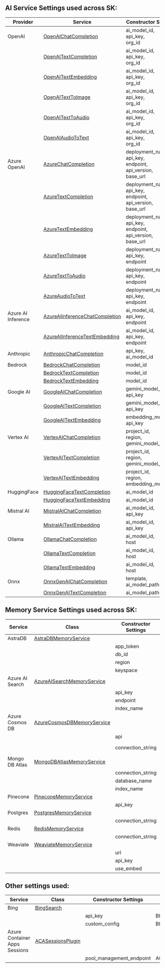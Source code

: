 ## AI Service Settings used across SK:

| Provider | Service | Constructor Settings | Environment Variable | Required? | Settings Class |
| --- | --- | --- | --- | --- | --- |
| OpenAI | [OpenAIChatCompletion](../../../semantic_kernel/connectors/ai/open_ai/services/open_ai_chat_completion.py) | ai_model_id, <br> api_key, <br> org_id | OPENAI_CHAT_MODEL_ID, <br> OPENAI_API_KEY, <br> OPENAI_ORG_ID | Yes, <br> Yes, <br> No | [OpenAISettings](../../../semantic_kernel/connectors/ai/open_ai/settings/open_ai_settings.py) |
|  | [OpenAITextCompletion](../../../semantic_kernel/connectors/ai/open_ai/services/open_ai_text_completion.py) | ai_model_id, <br> api_key, <br> org_id | OPENAI_TEXT_MODEL_ID, <br> OPENAI_API_KEY, <br> OPENAI_ORG_ID | Yes, <br> Yes, <br> No |  |
|  | [OpenAITextEmbedding](../../../semantic_kernel/connectors/ai/open_ai/services/open_ai_text_embedding.py) | ai_model_id, <br> api_key, <br> org_id | OPENAI_EMBEDDING_MODEL_ID, <br> OPENAI_API_KEY, <br> OPENAI_ORG_ID | Yes, <br> Yes, <br> No |  |
|  | [OpenAITextToImage](../../../semantic_kernel/connectors/ai/open_ai/services/open_ai_text_to_image.py) | ai_model_id, <br> api_key, <br> org_id | OPENAI_TEXT_TO_IMAGE_MODEL_ID, <br> OPENAI_API_KEY, <br> OPENAI_ORG_ID | Yes, <br> Yes, <br> No |  |
|  | [OpenAITextToAudio](../../../semantic_kernel/connectors/ai/open_ai/services/open_ai_text_to_audio.py) | ai_model_id, <br> api_key, <br> org_id | OPENAI_TEXT_TO_AUDIO_MODEL_ID, <br> OPENAI_API_KEY, <br> OPENAI_ORG_ID | Yes, <br> Yes, <br> No |  |
|  | [OpenAIAudioToText](../../../semantic_kernel/connectors/ai/open_ai/services/open_ai_audio_to_text.py) | ai_model_id, <br> api_key, <br> org_id | OPENAI_AUDIO_TO_TEXT_MODEL_ID, <br> OPENAI_API_KEY, <br> OPENAI_ORG_ID | Yes, <br> Yes, <br> No |  |
| Azure OpenAI | [AzureChatCompletion](../../../semantic_kernel/connectors/ai/open_ai/services/azure_chat_completion.py) | deployment_name, <br> api_key, <br> endpoint, <br> api_version, <br> base_url | AZURE_OPENAI_CHAT_DEPLOYMENT_NAME, <br> AZURE_OPENAI_API_KEY, <br> AZURE_OPENAI_ENDPOINT, <br> AZURE_OPENAI_API_VERSION, <br> AZURE_OPENAI_BASE_URL | Yes, <br> No, <br> Yes, <br> Yes, <br> Yes | [AzureOpenAISettings](../../../semantic_kernel/connectors/ai/open_ai/settings/azure_open_ai_settings.py) |
|  | [AzureTextCompletion](../../../semantic_kernel/connectors/ai/open_ai/services/azure_text_completion.py) | deployment_name, <br> api_key, <br> endpoint, <br> api_version, <br> base_url | AZURE_OPENAI_TEXT_DEPLOYMENT_NAME, <br> AZURE_OPENAI_API_KEY, <br> AZURE_OPENAI_ENDPOINT, <br> AZURE_OPENAI_API_VERSION, <br> AZURE_OPENAI_BASE_URL | Yes, <br> No, <br> Yes, <br> Yes, <br> Yes |  |
|  | [AzureTextEmbedding](../../../semantic_kernel/connectors/ai/open_ai/services/azure_text_embedding.py) | deployment_name, <br> api_key, <br> endpoint, <br> api_version, <br> base_url | AZURE_OPENAI_EMBEDDING_DEPLOYMENT_NAME, <br> AZURE_OPENAI_API_KEY, <br> AZURE_OPENAI_ENDPOINT, <br> AZURE_OPENAI_API_VERSION, <br> AZURE_OPENAI_BASE_URL | Yes, <br> No, <br> Yes, <br> Yes, <br> Yes |  |
|  | [AzureTextToImage](../../../semantic_kernel/connectors/ai/open_ai/services/azure_text_to_image.py) | deployment_name, <br> api_key, <br> endpoint | AZURE_OPENAI_TEXT_TO_IMAGE_DEPLOYMENT_NAME, <br> AZURE_OPENAI_API_KEY, <br> AZURE_OPENAI_ENDPOINT | Yes, <br> No, <br> Yes |  |
|  | [AzureTextToAudio](../../../semantic_kernel/connectors/ai/open_ai/services/azure_text_to_audio.py) | deployment_name, <br> api_key, <br> endpoint | AZURE_OPENAI_TEXT_TO_AUDIO_DEPLOYMENT_NAME, <br> AZURE_OPENAI_API_KEY, <br> AZURE_OPENAI_ENDPOINT | Yes, <br> No, <br> Yes |  |
|  | [AzureAudioToText](../../../semantic_kernel/connectors/ai/open_ai/services/azure_audio_to_text.py) | deployment_name, <br> api_key, <br> endpoint | AZURE_OPENAI_AUDIO_TO_TEXT_DEPLOYMENT_NAME, <br> AZURE_OPENAI_API_KEY, <br> AZURE_OPENAI_ENDPOINT | Yes, <br> No, <br> Yes |  |
| Azure AI Inference | [AzureAIInferenceChatCompletion](../../../semantic_kernel/connectors/ai/azure_ai_inference/services/azure_ai_inference_chat_completion.py) | ai_model_id, <br> api_key, <br> endpoint | N/A, <br> AZURE_AI_INFERENCE_API_KEY, <br> AZURE_AI_INFERENCE_ENDPOINT | Yes, <br> No, <br> Yes | [AzureAIInferenceSettings](../../../semantic_kernel/connectors/ai/azure_ai_inference/azure_ai_inference_settings.py) |
|  | [AzureAIInferenceTextEmbedding](../../../semantic_kernel/connectors/ai/azure_ai_inference/services/azure_ai_inference_text_embedding.py) | ai_model_id, <br> api_key, <br> endpoint | N/A, <br> AZURE_AI_INFERENCE_API_KEY, <br> AZURE_AI_INFERENCE_ENDPOINT | Yes, <br> No, <br> Yes |  |
| Anthropic | [AnthropicChatCompletion](../../../semantic_kernel/connectors/ai/anthropic/services/anthropic_chat_completion.py) | api_key, <br> ai_model_id | ANTHROPIC_API_KEY, <br> ANTHROPIC_CHAT_MODEL_ID | Yes, <br> Yes | [AnthropicSettings](../../../semantic_kernel/connectors/ai/anthropic/settings/anthropic_settings.py) |
| Bedrock | [BedrockChatCompletion](../../../semantic_kernel/connectors/ai/bedrock/services/bedrock_chat_completion.py) | model_id | BEDROCK_CHAT_MODEL_ID | Yes | [BedrockSettings](../../../semantic_kernel/connectors/ai/bedrock/bedrock_settings.py) |
|  | [BedrockTextCompletion](../../../semantic_kernel/connectors/ai/bedrock/services/bedrock_text_completion.py) | model_id | BEDROCK_TEXT_MODEL_ID | Yes |  |
|  | [BedrockTextEmbedding](../../../semantic_kernel/connectors/ai/bedrock/services/bedrock_text_embedding.py) | model_id | BEDROCK_EMBEDDING_MODEL_ID | Yes |  |
| Google AI | [GoogleAIChatCompletion](../../../semantic_kernel/connectors/ai/google/google_ai/services/google_ai_chat_completion.py) | gemini_model_id, <br> api_key | GOOGLE_AI_GEMINI_MODEL_ID, <br> GOOGLE_AI_API_KEY | Yes, <br> Yes | [GoogleAISettings](../../../semantic_kernel/connectors/ai/google/google_ai/google_ai_settings.py) |
|  | [GoogleAITextCompletion](../../../semantic_kernel/connectors/ai/google/google_ai/services/google_ai_text_completion.py) | gemini_model_id, <br> api_key | GOOGLE_AI_GEMINI_MODEL_ID, <br> GOOGLE_AI_API_KEY | Yes, <br> Yes |  |
|  | [GoogleAITextEmbedding](../../../semantic_kernel/connectors/ai/google/google_ai/services/google_ai_text_embedding.py) | embedding_model_id, <br> api_key | GOOGLE_AI_EMBEDDING_MODEL_ID, <br> GOOGLE_AI_API_KEY | Yes, <br> Yes |  |
| Vertex AI | [VertexAIChatCompletion](../../../semantic_kernel/connectors/ai/google/vertex_ai/services/vertex_ai_chat_completion.py) | project_id, <br> region, <br> gemini_model_id | VERTEX_AI_PROJECT_ID, <br> VERTEX_AI_REGION, <br> VERTEX_AI_GEMINI_MODEL_ID | Yes, <br> No, <br> Yes | [VertexAISettings](../../../semantic_kernel/connectors/ai/google/vertex_ai/vertex_ai_settings.py) |
|  | [VertexAITextCompletion](../../../semantic_kernel/connectors/ai/google/google_ai/services/google_ai_text_completion.py) | project_id, <br> region, <br> gemini_model_id | VERTEX_AI_PROJECT_ID, <br> VERTEX_AI_REGION, <br> VERTEX_AI_GEMINI_MODEL_ID | Yes, <br> No, <br> Yes |  |
|  | [VertexAITextEmbedding](../../../semantic_kernel/connectors/ai/google/google_ai/services/google_ai_text_embedding.py) | project_id, <br> region, <br> embedding_model_id | VERTEX_AI_PROJECT_ID, <br> VERTEX_AI_REGION, <br> VERTEX_AI_EMBEDDING_MODEL_ID | Yes, <br> No, <br> Yes |  |
| HuggingFace | [HuggingFaceTextCompletion](../../../semantic_kernel/connectors/ai/hugging_face/services/hf_text_completion.py) | ai_model_id | N/A | Yes | |
|  | [HuggingFaceTextEmbedding](../../../semantic_kernel/connectors/ai/hugging_face/services/hf_text_embedding.py) | ai_model_id | N/A | Yes | |
| Mistral AI | [MistralAIChatCompletion](../../../semantic_kernel/connectors/ai/mistral_ai/services/mistral_ai_chat_completion.py) | ai_model_id, <br> api_key | MISTRALAI_CHAT_MODEL_ID, <br> MISTRALAI_API_KEY | Yes, <br> Yes | [MistralAISettings](../../../semantic_kernel/connectors/ai/mistral_ai/settings/mistral_ai_settings.py) |
|  | [MistralAITextEmbedding](../../../semantic_kernel/connectors/ai/mistral_ai/services/mistral_ai_text_embedding.py) | ai_model_id, <br> api_key | MISTRALAI_EMBEDDING_MODEL_ID, <br> MISTRALAI_API_KEY | Yes, <br> Yes |  |
| Ollama | [OllamaChatCompletion](../../../semantic_kernel/connectors/ai/ollama/services/ollama_chat_completion.py) | ai_model_id, <br> host | OLLAMA_CHAT_MODEL_ID, <br> OLLAMA_HOST | Yes, <br> No | [OllamaSettings](../../../semantic_kernel/connectors/ai/ollama/ollama_settings.py) |
|  | [OllamaTextCompletion](../../../semantic_kernel/connectors/ai/ollama/services/ollama_text_completion.py) | ai_model_id, <br> host | OLLAMA_TEXT_MODEL_ID, <br> OLLAMA_HOST | Yes, <br> No |  |
|  | [OllamaTextEmbedding](../../../semantic_kernel/connectors/ai/ollama/services/ollama_text_embedding.py) | ai_model_id, <br> host | OLLAMA_EMBEDDING_MODEL_ID, <br> OLLAMA_HOST | Yes, <br> No |  |
| Onnx | [OnnxGenAIChatCompletion](../../../semantic_kernel/connectors/ai/onnx/services/onnx_gen_ai_chat_completion.py) | template, <br> ai_model_path | N/A, <br> ONNX_GEN_AI_CHAT_MODEL_FOLDER | Yes, <br> Yes | [OnnxGenAISettings](../../../semantic_kernel/connectors/ai/onnx/onnx_gen_ai_settings.py) |
|  | [OnnxGenAITextCompletion](../../../semantic_kernel/connectors/ai/onnx/services/onnx_gen_ai_text_completion.py) | ai_model_path | ONNX_GEN_AI_TEXT_MODEL_FOLDER | Yes |  |

## Memory Service Settings used across SK:

| Service | Class | Constructor Settings | Environment Variable | Required? | Settings Class |
| --- | --- | --- | --- | --- | --- |
AstraDB | [AstraDBMemoryService](../../../semantic_kernel/connectors/memory/astradb/astradb_memory_store.py) |  |  |  | [AstraDBSettings](../../../semantic_kernel/connectors/memory/astradb/astradb_settings.py)
|  |  |  app_token | ASTRADB_APP_TOKEN | Yes
| | | db_id | ASTRADB_DB_ID | Yes
|  |  |  region | ASTRADB_REGION | Yes
|  |  |  keyspace | ASTRADB_KEYSPACE | Yes
Azure AI Search | [AzureAISearchMemoryService](../../../semantic_kernel/connectors/memory/azure_cognitive_search/azure_cognitive_search_memory_store.py) |  |  |  | [AzureAISearchSettings](../../../semantic_kernel/connectors/memory/azure_cognitive_search/azure_ai_search_settings.py)
|  |  |  api_key | AZURE_AI_SEARCH_API_KEY | No
|  |  |  endpoint | AZURE_AI_SEARCH_ENDPOINT | Yes
|  |  |  index_name | AZURE_AI_SEARCH_INDEX_NAME | No
Azure Cosmos DB | [AzureCosmosDBMemoryService](../../../semantic_kernel/connectors/memory/azure_cosmosdb/azure_cosmos_db_memory_store.py) |  |  |  | [AzureCosmosDBSettings](../../../semantic_kernel/connectors/memory/azure_cosmosdb/azure_cosmosdb_settings.py)
|  |  |  api | AZURE_COSMOS_DB_API | No
|  |  |  connection_string | AZURE_COSMOS_DB_CONNECTION_STRING or AZCOSMOS_CONNSTR | No
Mongo DB Atlas | [MongoDBAtlasMemoryService](../../../semantic_kernel/connectors/memory/mongodb_atlas/mongodb_atlas_memory_store.py) |  |  |  | [MongoDBAtlasSettings](../../../semantic_kernel/connectors/memory/mongodb_atlas/mongodb_atlas_settings.py)
|  |  |  connection_string | MONGODB_ATLAS_CONNECTION_STRING | Yes
|  |  |  database_name | MONGODB_ATLAS_DATABASE_NAME | No
|  |  |  index_name | MONGODB_ATLAS_INDEX_NAME | No
Pinecone | [PineconeMemoryService](../../../semantic_kernel/connectors/memory/pinecone/pinecone_memory_store.py) |  |  |  | [PineconeSettings](../../../semantic_kernel/connectors/memory/pinecone/pinecone_settings.py)
|  |  |  api_key | PINECONE_API_KEY | Yes
Postgres | [PostgresMemoryService](../../../semantic_kernel/connectors/memory/postgres/postgres_memory_store.py) |  |  |  | [PostgresSettings](../../../semantic_kernel/connectors/memory/postgres/postgres_settings.py)
|  |  |  connection_string | POSTGRES_CONNECTION_STRING | Yes
Redis | [RedisMemoryService](../../../semantic_kernel/connectors/memory/redis/redis_memory_store.py) |  |  |  | [RedisSettings](../../../semantic_kernel/connectors/memory/redis/redis_settings.py)
| | | connection_string | REDIS_CONNECTION_STRING | Yes
Weaviate | [WeaviateMemoryService](../../../semantic_kernel/connectors/memory/weaviate/weaviate_memory_store.py) |  |  |  | [WeaviateSettings](../../../semantic_kernel/connectors/memory/weaviate/weaviate_settings.py)
|  |  |  url | WEAVIATE_URL | No
|  |  |  api_key | WEAVIATE_API_KEY | No
| | | use_embed | WEAVIATE_USE_EMBED | No

## Other settings used:

| Service | Class | Constructor Settings | Environment Variable | Required? | Settings Class |
| --- | --- | --- | --- | --- | --- |
Bing | [BingSearch](../../../semantic_kernel/connectors/search_engine/bing_connector.py) |  |  |  | [BingSettings](../../../semantic_kernel/connectors/search_engine/bing_connector_settings.py)
| | | api_key | BING_API_KEY | No
| | | custom_config | BING_CUSTOM_CONFIG | No
Azure Container Apps Sessions | [ACASessionsPlugin](../../../semantic_kernel/core_plugins/sessions_python_tool/sessions_python_plugin.py) |  |  |  | [ACASessionsSettings](../../../semantic_kernel/core_plugins/sessions_python_tool/sessions_python_settings.py)
| | | pool_management_endpoint | ACA_POOL_MANAGEMENT_ENDPOINT | Yes
